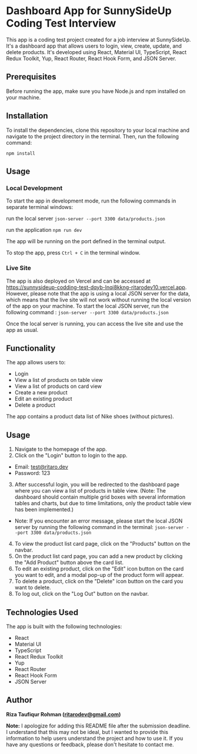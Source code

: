 # Dashboard App for SunnySideUp Coding Test Interview

This app is a coding test project created for a job interview at SunnySideUp. It's a dashboard app that allows users to login, view, create, update, and delete products. It's developed using React, Material UI, TypeScript, React Redux Toolkit, Yup, React Router, React Hook Form, and JSON Server.

## Prerequisites

Before running the app, make sure you have Node.js and npm installed on your machine.

## Installation

To install the dependencies, clone this repository to your local machine and navigate to the project directory in the terminal. Then, run the following command:

`npm install`


## Usage

### Local Development

To start the app in development mode, run the following commands in separate terminal windows:

run the local server
`json-server --port 3300 data/products.json`

run the application
`npm run dev`


The app will be running on the port defined in the terminal output.

To stop the app, press `Ctrl + C` in the terminal window.

### Live Site

The app is also deployed on Vercel and can be accessed at https://sunnysideup-codding-test-dqyb-lnqi8kkng-ritarodev10.vercel.app. However, please note that the app is using a local JSON server for the data, which means that the live site will not work without running the local version of the app on your machine. To start the local JSON server, run the following command :
`json-server --port 3300 data/products.json`


Once the local server is running, you can access the live site and use the app as usual.

## Functionality

The app allows users to:

- Login
- View a list of products on table view
- View a list of products on card view
- Create a new product
- Edit an existing product
- Delete a product

The app contains a product data list of Nike shoes (without pictures).

## Usage

1. Navigate to the homepage of the app.
2. Click on the "Login" button to login to the app.
 - Email: test@ritaro.dev
 - Password: 123
3. After successful login, you will be redirected to the dashboard page where you can view a list of products in table view. (Note: The dashboard should contain multiple grid boxes with several information tables and charts, but due to time limitations, only the product table view has been implemented.)
 - Note: If you encounter an error message, please start the local JSON server by running the following command in the terminal: `json-server --port 3300 data/products.json`
4. To view the product list card page, click on the "Products" button on the navbar.
5. On the product list card page, you can add a new product by clicking the "Add Product" button above the card list.
6. To edit an existing product, click on the "Edit" icon button on the card you want to edit, and a modal pop-up of the product form will appear.
7. To delete a product, click on the "Delete" icon button on the card you want to delete.
8. To log out, click on the "Log Out" button on the navbar.

## Technologies Used

The app is built with the following technologies:

- React
- Material UI
- TypeScript
- React Redux Toolkit
- Yup
- React Router
- React Hook Form
- JSON Server

## Author

<strong> Riza Taufiqur Rohman (ritarodev@gmail.com)</strong>

<summary><strong>Note:</strong> I apologize for adding this README file after the submission deadline. I understand that this may not be ideal, but I wanted to provide this information to help users understand the project and how to use it. If you have any questions or feedback, please don't hesitate to contact me.</summary>
